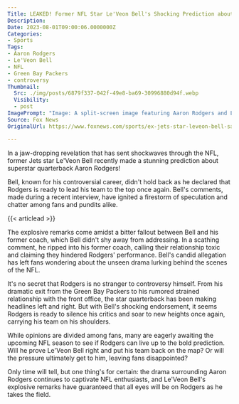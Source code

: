 ```yaml
---
Title: LEAKED! Former NFL Star Le'Veon Bell's Shocking Prediction about Aaron Rodgers!!
Description: 
Date: 2023-08-01T09:00:06.0000000Z
Categories:
- Sports
Tags:
- Aaron Rodgers
- Le'Veon Bell
- NFL
- Green Bay Packers
- controversy
Thumbnail:
  Src: ./img/posts/6879f337-042f-49e8-ba69-30996880d94f.webp
  Visibility:
  - post
ImagePrompt: "Image: A split-screen image featuring Aaron Rodgers and Le'Veon Bell with fiery explosions in the background, symbolizing the explosive nature of their shocking revelation!"
Source: Fox News
OriginalUrl: https://www.foxnews.com/sports/ex-jets-star-leveon-bell-says-aaron-rodgers-will-take-team-next-hill-again-rips-former-coach

---
```

In a jaw-dropping revelation that has sent shockwaves through the NFL, former Jets star Le'Veon Bell recently made a stunning prediction about superstar quarterback Aaron Rodgers! 

Bell, known for his controversial career, didn't hold back as he declared that Rodgers is ready to lead his team to the top once again. Bell's comments, made during a recent interview, have ignited a firestorm of speculation and chatter among fans and pundits alike.

{{< articlead >}}

The explosive remarks come amidst a bitter fallout between Bell and his former coach, which Bell didn't shy away from addressing. In a scathing comment, he ripped into his former coach, calling their relationship toxic and claiming they hindered Rodgers' performance. Bell's candid allegation has left fans wondering about the unseen drama lurking behind the scenes of the NFL.

It's no secret that Rodgers is no stranger to controversy himself. From his dramatic exit from the Green Bay Packers to his rumored strained relationship with the front office, the star quarterback has been making headlines left and right. But with Bell's shocking endorsement, it seems Rodgers is ready to silence his critics and soar to new heights once again, carrying his team on his shoulders.

While opinions are divided among fans, many are eagerly awaiting the upcoming NFL season to see if Rodgers can live up to the bold prediction. Will he prove Le'Veon Bell right and put his team back on the map? Or will the pressure ultimately get to him, leaving fans disappointed?

Only time will tell, but one thing's for certain: the drama surrounding Aaron Rodgers continues to captivate NFL enthusiasts, and Le'Veon Bell's explosive remarks have guaranteed that all eyes will be on Rodgers as he takes the field.
